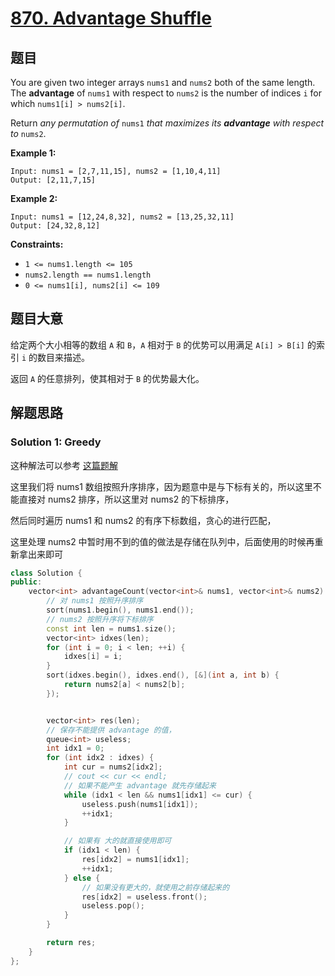 # [870. Advantage Shuffle](https://leetcode.com/problems/advantage-shuffle/)

## 题目

You are given two integer arrays `nums1` and `nums2` both of the same length. The **advantage** of `nums1` with respect to `nums2` is the number of indices `i` for which `nums1[i] > nums2[i]`.

Return *any permutation of* `nums1` *that maximizes its **advantage** with respect to* `nums2`.

 

**Example 1:**

```
Input: nums1 = [2,7,11,15], nums2 = [1,10,4,11]
Output: [2,11,7,15]
```

**Example 2:**

```
Input: nums1 = [12,24,8,32], nums2 = [13,25,32,11]
Output: [24,32,8,12]
```

 

**Constraints:**

- `1 <= nums1.length <= 105`
- `nums2.length == nums1.length`
- `0 <= nums1[i], nums2[i] <= 109`

## 题目大意

给定两个大小相等的数组 `A` 和 `B`，`A` 相对于 `B` 的优势可以用满足 `A[i] > B[i]` 的索引 `i` 的数目来描述。

返回 `A` 的任意排列，使其相对于 `B` 的优势最大化。

## 解题思路

### Solution 1: Greedy

这种解法可以参考 [这篇题解](https://books.halfrost.com/leetcode/ChapterFour/0800~0899/0870.Advantage-Shuffle/)

这里我们将 nums1 数组按照升序排序，因为题意中是与下标有关的，所以这里不能直接对 nums2 排序，所以这里对 nums2 的下标排序，

然后同时遍历 nums1 和 nums2 的有序下标数组，贪心的进行匹配，

这里处理 nums2 中暂时用不到的值的做法是存储在队列中，后面使用的时候再重新拿出来即可

````c++
class Solution {
public:
    vector<int> advantageCount(vector<int>& nums1, vector<int>& nums2) {
        // 对 nums1 按照升序排序
        sort(nums1.begin(), nums1.end());
        // nums2 按照升序将下标排序
        const int len = nums1.size();
        vector<int> idxes(len);
        for (int i = 0; i < len; ++i) {
            idxes[i] = i;
        }
        sort(idxes.begin(), idxes.end(), [&](int a, int b) {
            return nums2[a] < nums2[b];
        });


        vector<int> res(len);
        // 保存不能提供 advantage 的值，
        queue<int> useless;
        int idx1 = 0;
        for (int idx2 : idxes) {
            int cur = nums2[idx2];
            // cout << cur << endl;
            // 如果不能产生 advantage 就先存储起来
            while (idx1 < len && nums1[idx1] <= cur) {
                useless.push(nums1[idx1]);
                ++idx1;
            }

            // 如果有 大的就直接使用即可
            if (idx1 < len) {
                res[idx2] = nums1[idx1];
                ++idx1;
            } else {
                // 如果没有更大的，就使用之前存储起来的
                res[idx2] = useless.front();
                useless.pop();
            }
        }

        return res;
    }
};
````
